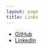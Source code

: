 ```yaml
---
layout: page
title: Links 
---
```

* [GitHub](https://github.com/kristenmasada)
* [LinkedIn](https://www.linkedin.com/in/kristen-masada-b50b01162)


